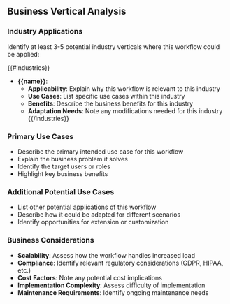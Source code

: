 ## Business Vertical Analysis

### Industry Applications
Identify at least 3-5 potential industry verticals where this workflow could be applied:

{{#industries}}
- **{{name}}**:
  - **Applicability**: Explain why this workflow is relevant to this industry
  - **Use Cases**: List specific use cases within this industry
  - **Benefits**: Describe the business benefits for this industry
  - **Adaptation Needs**: Note any modifications needed for this industry
{{/industries}}

### Primary Use Cases
- Describe the primary intended use case for this workflow
- Explain the business problem it solves
- Identify the target users or roles
- Highlight key business benefits

### Additional Potential Use Cases
- List other potential applications of this workflow
- Describe how it could be adapted for different scenarios
- Identify opportunities for extension or customization

### Business Considerations
- **Scalability**: Assess how the workflow handles increased load
- **Compliance**: Identify relevant regulatory considerations (GDPR, HIPAA, etc.)
- **Cost Factors**: Note any potential cost implications
- **Implementation Complexity**: Assess difficulty of implementation
- **Maintenance Requirements**: Identify ongoing maintenance needs
